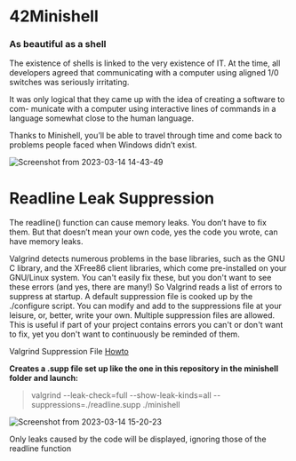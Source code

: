 # 42Minishell
### As beautiful as a shell

The existence of shells is linked to the very existence of IT.
At the time, all developers agreed that communicating with a computer using aligned
1/0 switches was seriously irritating.

It was only logical that they came up with the idea of creating a software to com-
municate with a computer using interactive lines of commands in a language somewhat
close to the human language.

Thanks to Minishell, you’ll be able to travel through time and come back to problems
people faced when Windows didn’t exist.



![Screenshot from 2023-03-14 14-43-49](https://user-images.githubusercontent.com/107865727/225047976-9b0f1128-8d6c-4523-9861-66684b75b34e.jpg)


# Readline Leak Suppression

The readline() function can cause memory leaks. You don’t have to fix them. But
that doesn’t mean your own code, yes the code you wrote, can have memory
leaks.

Valgrind detects numerous problems in the base libraries, such as the GNU C library, and the XFree86 client libraries, which come pre-installed on your GNU/Linux system. You can't easily fix these, but you don't want to see these errors (and yes, there are many!) So Valgrind reads a list of errors to suppress at startup. A default suppression file is cooked up by the ./configure script.
You can modify and add to the suppressions file at your leisure, or, better, write your own. Multiple suppression files are allowed. This is useful if part of your project contains errors you can't or don't want to fix, yet you don't want to continuously be reminded of them.

Valgrind Suppression File [Howto](https://wiki.wxwidgets.org/Valgrind_Suppression_File_Howto)

**Creates a .supp file set up like the one in this repository in the minishell folder and launch:**
>valgrind --leak-check=full --show-leak-kinds=all --suppressions=./readline.supp ./minishell


![Screenshot from 2023-03-14 15-20-23](https://user-images.githubusercontent.com/107865727/225031679-786f8731-ff70-4143-8abf-1c28bbabbb71.png)

Only leaks caused by the code will be displayed, ignoring those of the readline function
